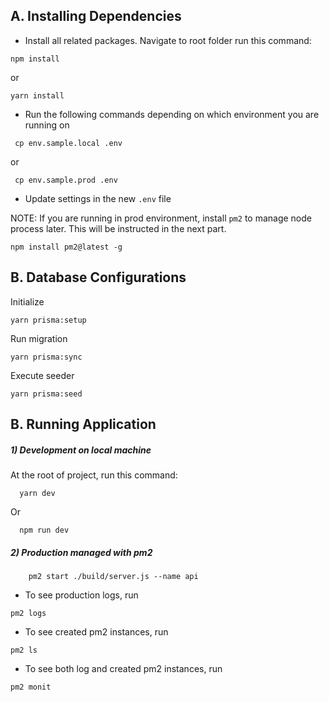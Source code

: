 ## A. Installing Dependencies

- Install all related packages. Navigate to root folder run this command:

```
npm install
```

or

```
yarn install
```

- Run the following commands depending on which environment you are running on

```
 cp env.sample.local .env
```

or

```
 cp env.sample.prod .env
```

- Update settings in the new `.env` file

NOTE: If you are running  in prod environment, install `pm2` to manage node process later. This will be instructed in the next part.

```
npm install pm2@latest -g
```

## B. Database Configurations
Initialize
```
yarn prisma:setup
```
Run migration

```
yarn prisma:sync
```

Execute seeder

```
yarn prisma:seed
```

## B. Running Application

##### 1) Development on local machine

At the root of project, run this command:

```
  yarn dev
```

Or

```
  npm run dev
```

##### 2) Production managed with pm2

```
    pm2 start ./build/server.js --name api
```

- To see production logs, run
```
pm2 logs
```

- To see created pm2 instances, run
```
pm2 ls
```

- To see both log and created pm2 instances, run
```
pm2 monit
```
